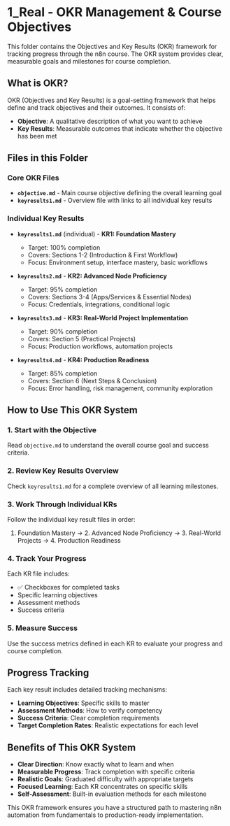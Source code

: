 # 1_Real - OKR Management & Course Objectives

This folder contains the Objectives and Key Results (OKR) framework for tracking progress through the n8n course. The OKR system provides clear, measurable goals and milestones for course completion.

## What is OKR?

OKR (Objectives and Key Results) is a goal-setting framework that helps define and track objectives and their outcomes. It consists of:

- **Objective**: A qualitative description of what you want to achieve
- **Key Results**: Measurable outcomes that indicate whether the objective has been met

## Files in this Folder

### Core OKR Files

- **`objective.md`** - Main course objective defining the overall learning goal
- **`keyresults1.md`** - Overview file with links to all individual key results

### Individual Key Results

- **`keyresults1.md`** (individual) - **KR1: Foundation Mastery**
  - Target: 100% completion
  - Covers: Sections 1-2 (Introduction & First Workflow)
  - Focus: Environment setup, interface mastery, basic workflows

- **`keyresults2.md`** - **KR2: Advanced Node Proficiency**
  - Target: 95% completion
  - Covers: Sections 3-4 (Apps/Services & Essential Nodes)
  - Focus: Credentials, integrations, conditional logic

- **`keyresults3.md`** - **KR3: Real-World Project Implementation**
  - Target: 90% completion
  - Covers: Section 5 (Practical Projects)
  - Focus: Production workflows, automation projects

- **`keyresults4.md`** - **KR4: Production Readiness**
  - Target: 85% completion
  - Covers: Section 6 (Next Steps & Conclusion)
  - Focus: Error handling, risk management, community exploration

## How to Use This OKR System

### 1. Start with the Objective
Read `objective.md` to understand the overall course goal and success criteria.

### 2. Review Key Results Overview
Check `keyresults1.md` for a complete overview of all learning milestones.

### 3. Work Through Individual KRs
Follow the individual key result files in order:
1. Foundation Mastery → 2. Advanced Node Proficiency → 3. Real-World Projects → 4. Production Readiness

### 4. Track Your Progress
Each KR file includes:
- ✅ Checkboxes for completed tasks
- Specific learning objectives
- Assessment methods
- Success criteria

### 5. Measure Success
Use the success metrics defined in each KR to evaluate your progress and course completion.

## Progress Tracking

Each key result includes detailed tracking mechanisms:
- **Learning Objectives**: Specific skills to master
- **Assessment Methods**: How to verify competency
- **Success Criteria**: Clear completion requirements
- **Target Completion Rates**: Realistic expectations for each level

## Benefits of This OKR System

- **Clear Direction**: Know exactly what to learn and when
- **Measurable Progress**: Track completion with specific criteria
- **Realistic Goals**: Graduated difficulty with appropriate targets
- **Focused Learning**: Each KR concentrates on specific skills
- **Self-Assessment**: Built-in evaluation methods for each milestone

This OKR framework ensures you have a structured path to mastering n8n automation from fundamentals to production-ready implementation.
